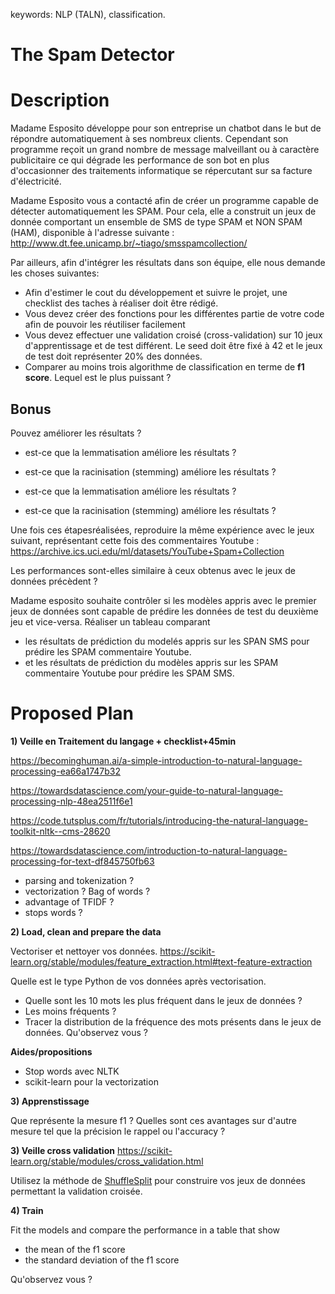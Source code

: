 
keywords: NLP (TALN), classification.

# The Spam Detector

# Description

Madame Esposito développe pour son entreprise un chatbot dans le but de répondre automatiquement à ses nombreux clients. Cependant son programme reçoit un grand nombre de message malveillant ou à caractère publicitaire ce qui dégrade les performance de son bot en plus d'occasionner des traitements informatique se répercutant sur sa facture d'électricité.

Madame Esposito vous a contacté afin de créer un programme capable de détecter automatiquement les SPAM. 
Pour cela, elle a construit un jeux de donnée comportant un ensemble de SMS de type SPAM et NON SPAM (HAM), disponible à l'adresse suivante : 
http://www.dt.fee.unicamp.br/~tiago/smsspamcollection/

Par ailleurs, afin d'intégrer les résultats dans son équipe, elle nous demande les choses suivantes:
* Afin d'estimer le cout du développement et suivre le projet, une checklist des taches à réaliser doit être rédigé.
* Vous devez créer des fonctions pour les différentes partie de votre code afin de pouvoir les réutiliser facilement
* Vous devez effectuer une validation croisé (cross-validation) sur 10 jeux d'apprentissage et de test différent. Le seed doit être fixé à 42 et le jeux de test doit représenter 20% des données.
* Comparer au moins trois algorithme de classification en terme de **f1 score**. Lequel est le plus puissant ?

## Bonus


Pouvez améliorer les résultats ?
* est-ce que la lemmatisation améliore les résultats ?
* est-ce que la racinisation (stemming) améliore les résultats ?

* est-ce que la lemmatisation améliore les résultats ?
* est-ce que la racinisation (stemming)  améliore les résultats ?

Une fois ces étapesréalisées, reproduire la même expérience avec le jeux suivant, représentant cette fois des commentaires Youtube :
https://archive.ics.uci.edu/ml/datasets/YouTube+Spam+Collection

Les performances sont-elles similaire à ceux obtenus avec le jeux de données précèdent ?

Madame esposito souhaite contrôler si les modèles appris avec le premier jeux de données sont capable de prédire les données de test du deuxième jeu et vice-versa.
Réaliser un tableau comparant
* les résultats de prédiction du modelés appris sur les SPAN SMS pour prédire les SPAM commentaire Youtube.
* et les résultats de prédiction du modèles appris sur les SPAM commentaire Youtube pour prédire les SPAM SMS.



# Proposed Plan

**1) Veille en Traitement du langage + checklist+45min**

https://becominghuman.ai/a-simple-introduction-to-natural-language-processing-ea66a1747b32

https://towardsdatascience.com/your-guide-to-natural-language-processing-nlp-48ea2511f6e1

https://code.tutsplus.com/fr/tutorials/introducing-the-natural-language-toolkit-nltk--cms-28620

https://towardsdatascience.com/introduction-to-natural-language-processing-for-text-df845750fb63

* parsing and tokenization ?
* vectorization ? Bag of words ?
* advantage of TFIDF ?
* stops words ?

**2) Load, clean and prepare the data**

Vectoriser et nettoyer vos données.
https://scikit-learn.org/stable/modules/feature_extraction.html#text-feature-extraction

Quelle est le type Python de vos données après vectorisation.

* Quelle sont les 10 mots les plus fréquent dans le jeux de données ?
* Les moins fréquents ?
* Tracer la distribution de la fréquence des mots présents dans le jeux de données. Qu'observez vous ?




**Aides/propositions**
* Stop words avec NLTK
* scikit-learn pour la vectorization

**3) Apprenstissage**

Que représente la mesure f1 ?
Quelles sont ces avantages sur d'autre mesure tel que la précision le rappel ou l'accuracy ?

**3) Veille cross validation**
https://scikit-learn.org/stable/modules/cross_validation.html

Utilisez la méthode de [ShuffleSplit](https://scikit-learn.org/stable/modules/generated/sklearn.model_selection.ShuffleSplit.html#sklearn.model_selection.ShuffleSplit) pour construire vos jeux de données permettant la validation croisée.

**4) Train**

Fit the models and compare the performance in a table that show
* the mean of the f1 score
* the standard deviation of the f1 score

Qu'observez vous ?

